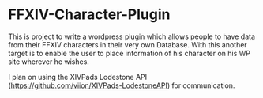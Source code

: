 # FFXIV-Character-Plugin

This is project to write a wordpress plugin which allows people to have data from their FFXIV characters
in their very own Database. With this another target is to enable the user to place information of his
character on his WP site wherever he wishes. 

I plan on using the XIVPads Lodestone API (https://github.com/viion/XIVPads-LodestoneAPI)
for communication.
